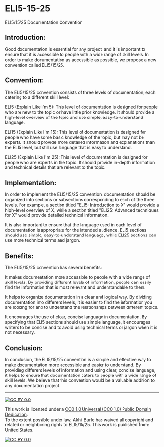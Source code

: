 # ELI5-15-25
ELI5/15/25 Documentation Convention

## Introduction:

Good documentation is essential for any project, and it is important to ensure that it is accessible to people with a wide range of skill levels. In order to make documentation as accessible as possible, we propose a new convention called ELI5/15/25.

## Convention:

The ELI5/15/25 convention consists of three levels of documentation, each catering to a different skill level:

ELI5 (Explain Like I'm 5): This level of documentation is designed for people who are new to the topic or have little prior knowledge. It should provide a high-level overview of the topic and use simple, easy-to-understand language.

ELI15 (Explain Like I'm 15): This level of documentation is designed for people who have some basic knowledge of the topic, but may not be experts. It should provide more detailed information and explanations than the ELI5 level, but still use language that is easy to understand.

ELI25 (Explain Like I'm 25): This level of documentation is designed for people who are experts in the topic. It should provide in-depth information and technical details that are relevant to the topic.

## Implementation:

In order to implement the ELI5/15/25 convention, documentation should be organized into sections or subsections corresponding to each of the three levels. For example, a section titled "ELI5: Introduction to X" would provide a high-level overview of X, while a section titled "ELI25: Advanced techniques for X" would provide detailed technical information.

It is also important to ensure that the language used in each level of documentation is appropriate for the intended audience. ELI5 sections should use simple, easy-to-understand language, while ELI25 sections can use more technical terms and jargon.

## Benefits:

The ELI5/15/25 convention has several benefits:

It makes documentation more accessible to people with a wide range of skill levels. By providing different levels of information, people can easily find the information that is most relevant and understandable to them.

It helps to organize documentation in a clear and logical way. By dividing documentation into different levels, it is easier to find the information you are looking for and to understand the relationships between different topics.

It encourages the use of clear, concise language in documentation. By specifying that ELI5 sections should use simple language, it encourages writers to be concise and to avoid using technical terms or jargon when it is not necessary.

## Conclusion:

In conclusion, the ELI5/15/25 convention is a simple and effective way to make documentation more accessible and easier to understand. By providing different levels of information and using clear, concise language, it helps to ensure that documentation caters to people with a wide range of skill levels. We believe that this convention would be a valuable addition to any documentation project.

------
[![CC BY 0.0][cc-by-shield]][cc-by]

This work is licensed under a
[CC0 1.0 Universal (CC0 1.0) Public Domain Dedication][cc-by].  
To the extent possible under law, Akhil Burle has waived all copyright and related or neighboring rights to ELI5/15/25. This work is published from: United States.

[![CC BY 0.0][cc-by-image]][cc-by]

[cc-by]: https://creativecommons.org/publicdomain/zero/1.0/
[cc-by-image]: https://licensebuttons.net/p/zero/1.0/88x31.png
[cc-by-shield]: https://img.shields.io/badge/License-CC0-lightgrey
